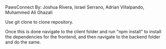 PawsConnect
By: Joshua Rivera, Israel Serrano, Adrian Villalpando, Muhammed Ali Ghazali

Use git clone <clone url> to clone repository.

Once this is done navigate to the client folder and run "npm install" to install the dependencies for the frontend, and then navigate to the backend folder and do the same.
